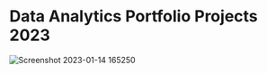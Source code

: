 # **Data Analytics Portfolio Projects 2023**

![Screenshot 2023-01-14 165250](https://user-images.githubusercontent.com/120499494/212502261-70e3dfc6-032a-4a1c-990e-291fa26799ae.png)


